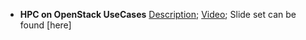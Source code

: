 * **HPC on OpenStack UseCases**
[Description](https://www.openstack.org/summit/tokyo-2015/schedule/main-conference); [Video](https://www.openstack.org/summit/tokyo-2015/videos/presentation/hpc-on-openstack-use-cases); Slide set can be found [here]<!--(2015OpenStackSummitTokyo_HPC_Use_Cases.pdf)-->
